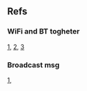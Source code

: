 ## Refs
### WiFi and BT togheter
[1](https://stackoverflow.com/questions/55865909/acquire-a-semaphore-for-the-esp32-antenna-bluetooth-wifi-dualmode), 
[2](https://www.esp32.com/viewtopic.php?t=844), 
[3](https://docs.espressif.com/projects/esp-idf/en/latest/esp32/api-reference/kconfig.html#config-esp32-wifi-sw-coexist-enable)
### Broadcast msg
[1](https://www.esp32.com/viewtopic.php?t=6887),

